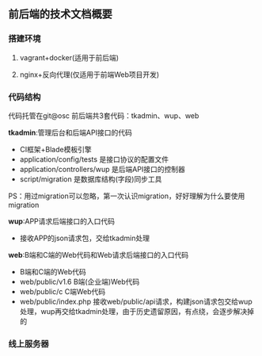 ## 前后端的技术文档概要

### 搭建环境

1. vagrant+docker(适用于前后端)


2. nginx+反向代理(仅适用于前端Web项目开发)

### 代码结构
代码托管在git@osc
前后端共3套代码：tkadmin、wup、web

**tkadmin**:管理后台和后端API接口的代码

- CI框架+Blade模板引擎
- application/config/tests 是接口协议的配置文件
- application/controllers/wup 是后端API接口的控制器
- script/migration 是数据库结构(字段)同步工具

PS：用过migration可以忽略，第一次认识migration，好好理解为什么要使用migration

**wup**:APP请求后端接口的入口代码

- 接收APP的json请求包，交给tkadmin处理

**web**:B端和C端的Web代码和Web请求后端接口的入口代码
- B端和C端的Web代码
- web/public/v1.6 B端(企业端)Web代码 
- web/public/c    C端Web代码
- web/public/index.php 接收web/public/api请求，构建json请求包交给wup处理，wup再交给tkadmin处理，由于历史遗留原因，有点绕，会逐步解决掉的


### 线上服务器